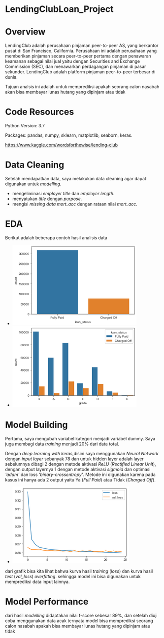 # LendingClubLoan_Project
# Overview

LendingClub adalah perusahaan pinjaman peer-to-peer AS, yang berkantor pusat di San Francisco, California. Perusahaan ini adalah perusahaan yang memberikan pinjaman secara peer-to-peer pertama dengan penawaran keamanan sebagai nilai jual yaitu dengan Securities and Exchange Commission (SEC), dan menawarkan perdagangan pinjaman di pasar sekunder. LendingClub adalah platform pinjaman peer-to-peer terbesar di dunia.

Tujuan analsis ini adalah untuk memprediksi apakah seorang calon nasabah akan bisa membayar lunas hutang yang dipinjam atau tidak

# Code Resources

Python Version: 3.7

Packages: pandas, numpy, sklearn, matplotlib, seaborn, keras.

https://www.kaggle.com/wordsforthewise/lending-club

# Data Cleaning

Setelah mendapatkan data, saya melakukan data cleaning agar dapat digunakan untuk _modelling_. 
* mengeliminasi _employer title_ dan _employer length_.
* menyatukan _title_ dengan _purpose_.
* mengisi _missing data_ _mort_acc_ dengan rataan nilai _mort_acc_.

# EDA

Berikut adalah beberapa contoh hasil analisis data

* ![Melihat Data kemampuan nasabah melunasi pinjaman](/loan_status.png)
* ![Data berdasarkan Grade](/grade.png)

# Model Building

Pertama, saya mengubah variabel kategori menjadi variabel dummy. Saya juga membagi data _training_ menjadi 20% dari data total. 

Dengan _deep learning_ _with keras_,disini saya menggunakan _Neural Network_ dengan _input layer_ sebanyak 78 dan untuk hidden layer adalah layer sebelumnya dibagi 2 dengan metode aktivasi _ReLU_ (_Rectified Linear Unit_), dengan output layernya 1 dengan metode aktivasi _sigmoid_ dan optimasi _'adam'_ dan loss _'binary-crossentropy'_. Metode ini digunakan karena pada kasus ini hanya ada 2 output yaitu Ya (_Full Paid_) atau Tidak (_Charged Off_).

* ![Model](/model.png)

dari grafik bisa kita lihat bahwa kurva hasil _training_ (_loss_) dan kurva hasil _test_ (_val_loss_) _overfitting_. sehingga model ini bisa digunakan untuk memprediksi data input lainnya. 

# Model Performance

dari hasil _modelling_ didaptakan nilai f-score sebesar 89%, dan setelah diuji coba menggunakan data acak ternyata model bisa memprediksi seorang calon nasabah apakah bisa membayar lunas hutang yang dipinjam atau tidak
